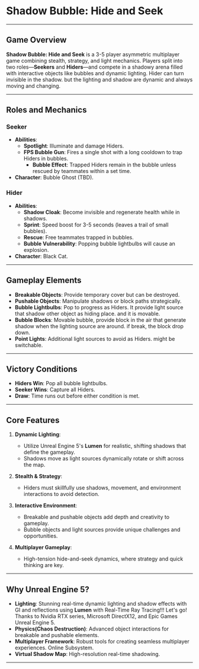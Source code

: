 # Shadow Bubble: Hide and Seek

---

## Game Overview
**Shadow Bubble: Hide and Seek** is a 3-5 player asymmetric multiplayer game combining stealth, strategy, and light mechanics.
 Players split into two roles—**Seekers** and **Hiders**—and compete in a shadowy arena filled with interactive objects like bubbles and dynamic lighting.
 Hider can turn invisible in the shadow. but the lighting and shadow are dynamic and always moving and changing.

---

## Roles and Mechanics

### **Seeker**
- **Abilities**:
  - **Spotlight**: Illuminate and damage Hiders.
  - **FPS Bubble Gun**: Fires a single shot with a long cooldown to trap Hiders in bubbles.
    - **Bubble Effect**: Trapped Hiders remain in the bubble unless rescued by teammates within a set time.
- **Character**: Bubble Ghost (TBD).

### **Hider**
- **Abilities**:
  - **Shadow Cloak**: Become invisible and regenerate health while in shadows.
  - **Sprint**: Speed boost for 3-5 seconds (leaves a trail of small bubbles).
  - **Rescue**: Free teammates trapped in bubbles.
  - **Bubble Vulnerability**: Popping bubble lightbulbs will cause an explosion.
- **Character**: Black Cat.

---

## Gameplay Elements
- **Breakable Objects**: Provide temporary cover but can be destroyed.
- **Pushable Objects**: Manipulate shadows or block paths strategically.
- **Bubble Lightbulbs**: Pop to progress as Hiders. It provide light source that shadow other object as hiding place. and it is movable.
- **Bubble Blocks**: Movable bubble, provide block in the air that generate shadow when the lighting source are around. if break, the block drop down.
- **Point Lights**: Additional light sources to avoid as Hiders. might be switchable.

---

## Victory Conditions
- **Hiders Win**: Pop all bubble lightbulbs.
- **Seeker Wins**: Capture all Hiders.
- **Draw**: Time runs out before either condition is met.

---

## Core Features
1. **Dynamic Lighting**:
   - Utilize Unreal Engine 5's **Lumen** for realistic, shifting shadows that define the gameplay.
   - Shadows move as light sources dynamically rotate or shift across the map.

2. **Stealth & Strategy**:
   - Hiders must skillfully use shadows, movement, and environment interactions to avoid detection.

3. **Interactive Environment**:
   - Breakable and pushable objects add depth and creativity to gameplay.
   - Bubble objects and light sources provide unique challenges and opportunities.

4. **Multiplayer Gameplay**:
   - High-tension hide-and-seek dynamics, where strategy and quick thinking are key.

---

## Why Unreal Engine 5?
- **Lighting**: Stunning real-time dynamic lighting and shadow effects with GI and reflections using **Lumen** with Real-Time Ray Tracing!!! Let's go! Thanks to Nvidia RTX series, Microsoft DirectX12, and Epic Games Unreal Engine 5.
- **Physics(Chaos Destruction)**: Advanced object interactions for breakable and pushable elements.
- **Multiplayer Framework**: Robust tools for creating seamless multiplayer experiences. Online Subsystem.
- **Virtual Shadow Map**: High-resolution real-time shadowing.

---
